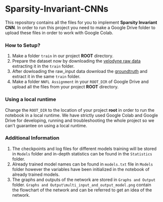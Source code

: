 # Sparsity-Invariant-CNNs
This repository contains all the files for you to implement **Sparsity Invariant CNN**. In order to run this project you need to make a Google Drive folder to upload these files in order to work with Google Colab.

### How to Setup?

 1. Make a folder `train` in our project **ROOT** directory.
 2. Prepare the dataset now by downloading the [velodyne raw data](https://s3.eu-central-1.amazonaws.com/avg-kitti/data_depth_velodyne.zip)  extracting it in the `train` folder. 
 3. After dowloading the raw_input data download the [groundtruth](https://s3.eu-central-1.amazonaws.com/avg-kitti/data_depth_annotated.zip) and extract it in the same `train` folder.
 4. Make a folder `NNFL Assignment` in your `ROOT_DIR` of Google Drive and upload all the files from your project **ROOT** directory.
 
### Using a local runtime
Change the `ROOT_DIR` to the location of your project **root** in order to run the notebook in a local runtime. We have strictly used Google Colab and Google Drive for developing, running and troubleshooting the whole project so we can't guarantee on using a local runtime.

### Additional Information
1. The checkpoints and log files for different models training will be stored in `Models` folder and in-depth statistics can be found in the `Statistics` folder.
2. Already trained model names can be found in `models.txt` file in `Models` folder however the variables have been initialized in the notebook of already trained models.
3. The graphs and outputs of the network are stored in `Graphs and Output` folder. `Graphs and Output\multi_input_and_output_model.png` contain the flowchart of the network and can be referred to get an idea of the network.
